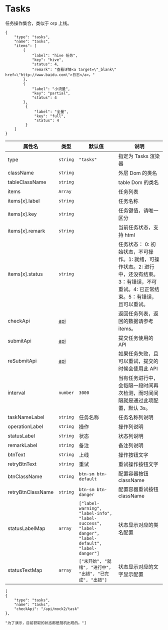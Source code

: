 # Tasks

任务操作集合，类似于 orp 上线。

```schema:height="300" scope="body"
{
    "type": "tasks",
    "name": "tasks",
    "items": [
        {
            "label": "hive 任务",
            "key": "hive",
            "status": 4,
            "remark": "查看详情<a target=\"_blank\" href=\"http://www.baidu.com\">日志</a>。"
        },
        {
            "label": "小流量",
            "key": "partial",
            "status": 4
        },
         {
             "label": "全量",
             "key": "full",
             "status": 4
         }
    ]
}
```

| 属性名            | 类型                  | 默认值                                                                                              | 说明                                                                                                                                      |
| ----------------- | --------------------- | --------------------------------------------------------------------------------------------------- | ----------------------------------------------------------------------------------------------------------------------------------------- |
| type              | `string`              | `"tasks"`                                                                                           | 指定为 Tasks 渲染器                                                                                                                       |
| className         | `string`              |                                                                                                     | 外层 Dom 的类名                                                                                                                           |
| tableClassName    | `string`              |                                                                                                     | table Dom 的类名                                                                                                                          |
| items             | `Array`               |                                                                                                     | 任务列表                                                                                                                                  |
| items[x].label    | `string`              |                                                                                                     | 任务名称                                                                                                                                  |
| items[x].key      | `string`              |                                                                                                     | 任务键值，请唯一区分                                                                                                                      |
| items[x].remark   | `string`              |                                                                                                     | 当前任务状态，支持 html                                                                                                                   |
| items[x].status   | `string`              |                                                                                                     | 任务状态： 0: 初始状态，不可操作。1: 就绪，可操作状态。2: 进行中，还没有结束。3：有错误，不可重试。4: 已正常结束。5：有错误，且可以重试。 |
| checkApi          | [api](./Types.md#api) |                                                                                                     | 返回任务列表，返回的数据请参考 items。                                                                                                    |
| submitApi         | [api](./Types.md#api) |                                                                                                     | 提交任务使用的 API                                                                                                                        |
| reSubmitApi       | [api](./Types.md#api) |                                                                                                     | 如果任务失败，且可以重试，提交的时候会使用此 API                                                                                          |
| interval          | `number`              | `3000`                                                                                              | 当有任务进行中，会每隔一段时间再次检测，而时间间隔就是通过此项配置，默认 3s。                                                             |
| taskNameLabel     | `string`              | 任务名称                                                                                            | 任务名称列说明                                                                                                                            |
| operationLabel    | `string`              | 操作                                                                                                | 操作列说明                                                                                                                                |
| statusLabel       | `string`              | 状态                                                                                                | 状态列说明                                                                                                                                |
| remarkLabel       | `string`              | 备注                                                                                                | 备注列说明                                                                                                                                |
| btnText           | `string`              | 上线                                                                                                | 操作按钮文字                                                                                                                              |
| retryBtnText      | `string`              | 重试                                                                                                | 重试操作按钮文字                                                                                                                          |
| btnClassName      | `string`              | `btn-sm btn-default`                                                                                | 配置容器按钮 className                                                                                                                    |
| retryBtnClassName | `string`              | `btn-sm btn-danger`                                                                                 | 配置容器重试按钮 className                                                                                                                |
| statusLabelMap    | `array`               | `["label-warning", "label-info", "label-success", "label-danger", "label-default", "label-danger"]` | 状态显示对应的类名配置                                                                                                                    |
| statusTextMap     | `array`               | `["未开始", "就绪", "进行中", "出错", "已完成", "出错"]`                                            | 状态显示对应的文字显示配置                                                                                                                |

```schema:height="300" scope="body"
[
{
    "type": "tasks",
    "name": "tasks",
    "checkApi": "/api/mock2/task"
},

"为了演示，目前获取的状态都是随机出现的。"]
```
